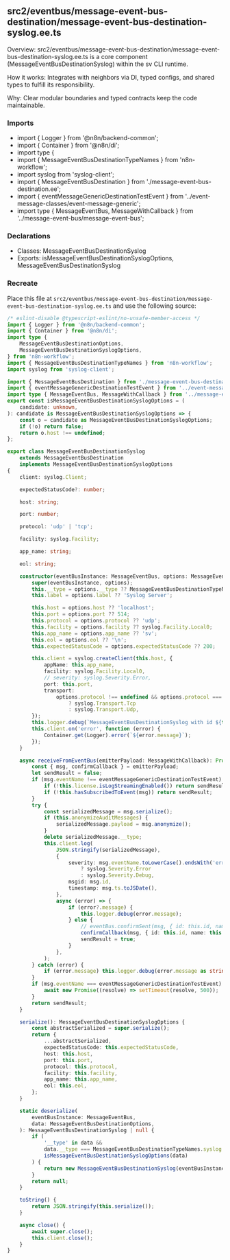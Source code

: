 ## src2/eventbus/message-event-bus-destination/message-event-bus-destination-syslog.ee.ts

Overview: src2/eventbus/message-event-bus-destination/message-event-bus-destination-syslog.ee.ts is a core component (MessageEventBusDestinationSyslog) within the sv CLI runtime.

How it works: Integrates with neighbors via DI, typed configs, and shared types to fulfill its responsibility.

Why: Clear modular boundaries and typed contracts keep the code maintainable.

### Imports

- import { Logger } from '@n8n/backend-common';
- import { Container } from '@n8n/di';
- import type {
- import { MessageEventBusDestinationTypeNames } from 'n8n-workflow';
- import syslog from 'syslog-client';
- import { MessageEventBusDestination } from './message-event-bus-destination.ee';
- import { eventMessageGenericDestinationTestEvent } from '../event-message-classes/event-message-generic';
- import type { MessageEventBus, MessageWithCallback } from '../message-event-bus/message-event-bus';

### Declarations

- Classes: MessageEventBusDestinationSyslog
- Exports: isMessageEventBusDestinationSyslogOptions, MessageEventBusDestinationSyslog

### Recreate

Place this file at `src2/eventbus/message-event-bus-destination/message-event-bus-destination-syslog.ee.ts` and use the following source:

```ts
/* eslint-disable @typescript-eslint/no-unsafe-member-access */
import { Logger } from '@n8n/backend-common';
import { Container } from '@n8n/di';
import type {
	MessageEventBusDestinationOptions,
	MessageEventBusDestinationSyslogOptions,
} from 'n8n-workflow';
import { MessageEventBusDestinationTypeNames } from 'n8n-workflow';
import syslog from 'syslog-client';

import { MessageEventBusDestination } from './message-event-bus-destination.ee';
import { eventMessageGenericDestinationTestEvent } from '../event-message-classes/event-message-generic';
import type { MessageEventBus, MessageWithCallback } from '../message-event-bus/message-event-bus';
export const isMessageEventBusDestinationSyslogOptions = (
	candidate: unknown,
): candidate is MessageEventBusDestinationSyslogOptions => {
	const o = candidate as MessageEventBusDestinationSyslogOptions;
	if (!o) return false;
	return o.host !== undefined;
};

export class MessageEventBusDestinationSyslog
	extends MessageEventBusDestination
	implements MessageEventBusDestinationSyslogOptions
{
	client: syslog.Client;

	expectedStatusCode?: number;

	host: string;

	port: number;

	protocol: 'udp' | 'tcp';

	facility: syslog.Facility;

	app_name: string;

	eol: string;

	constructor(eventBusInstance: MessageEventBus, options: MessageEventBusDestinationSyslogOptions) {
		super(eventBusInstance, options);
		this.__type = options.__type ?? MessageEventBusDestinationTypeNames.syslog;
		this.label = options.label ?? 'Syslog Server';

		this.host = options.host ?? 'localhost';
		this.port = options.port ?? 514;
		this.protocol = options.protocol ?? 'udp';
		this.facility = options.facility ?? syslog.Facility.Local0;
		this.app_name = options.app_name ?? 'sv';
		this.eol = options.eol ?? '\n';
		this.expectedStatusCode = options.expectedStatusCode ?? 200;

		this.client = syslog.createClient(this.host, {
			appName: this.app_name,
			facility: syslog.Facility.Local0,
			// severity: syslog.Severity.Error,
			port: this.port,
			transport:
				options.protocol !== undefined && options.protocol === 'tcp'
					? syslog.Transport.Tcp
					: syslog.Transport.Udp,
		});
		this.logger.debug(`MessageEventBusDestinationSyslog with id ${this.getId()} initialized`);
		this.client.on('error', function (error) {
			Container.get(Logger).error(`${error.message}`);
		});
	}

	async receiveFromEventBus(emitterPayload: MessageWithCallback): Promise<boolean> {
		const { msg, confirmCallback } = emitterPayload;
		let sendResult = false;
		if (msg.eventName !== eventMessageGenericDestinationTestEvent) {
			if (!this.license.isLogStreamingEnabled()) return sendResult;
			if (!this.hasSubscribedToEvent(msg)) return sendResult;
		}
		try {
			const serializedMessage = msg.serialize();
			if (this.anonymizeAuditMessages) {
				serializedMessage.payload = msg.anonymize();
			}
			delete serializedMessage.__type;
			this.client.log(
				JSON.stringify(serializedMessage),
				{
					severity: msg.eventName.toLowerCase().endsWith('error')
						? syslog.Severity.Error
						: syslog.Severity.Debug,
					msgid: msg.id,
					timestamp: msg.ts.toJSDate(),
				},
				async (error) => {
					if (error?.message) {
						this.logger.debug(error.message);
					} else {
						// eventBus.confirmSent(msg, { id: this.id, name: this.label });
						confirmCallback(msg, { id: this.id, name: this.label });
						sendResult = true;
					}
				},
			);
		} catch (error) {
			if (error.message) this.logger.debug(error.message as string);
		}
		if (msg.eventName === eventMessageGenericDestinationTestEvent) {
			await new Promise((resolve) => setTimeout(resolve, 500));
		}
		return sendResult;
	}

	serialize(): MessageEventBusDestinationSyslogOptions {
		const abstractSerialized = super.serialize();
		return {
			...abstractSerialized,
			expectedStatusCode: this.expectedStatusCode,
			host: this.host,
			port: this.port,
			protocol: this.protocol,
			facility: this.facility,
			app_name: this.app_name,
			eol: this.eol,
		};
	}

	static deserialize(
		eventBusInstance: MessageEventBus,
		data: MessageEventBusDestinationOptions,
	): MessageEventBusDestinationSyslog | null {
		if (
			'__type' in data &&
			data.__type === MessageEventBusDestinationTypeNames.syslog &&
			isMessageEventBusDestinationSyslogOptions(data)
		) {
			return new MessageEventBusDestinationSyslog(eventBusInstance, data);
		}
		return null;
	}

	toString() {
		return JSON.stringify(this.serialize());
	}

	async close() {
		await super.close();
		this.client.close();
	}
}

```
